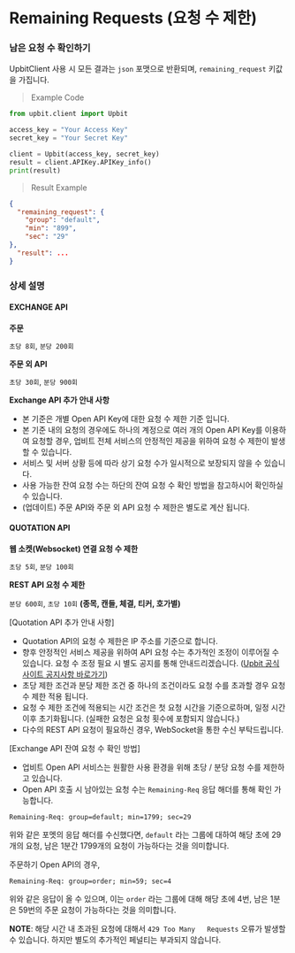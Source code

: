 # Remaining Requests (요청 수 제한)
### 남은 요청 수 확인하기

UpbitClient 사용 시 모든 결과는 `json` 포맷으로 반환되며, `remaining_request` 키값을 가집니다.

> Example Code

```python
from upbit.client import Upbit

access_key = "Your Access Key"
secret_key = "Your Secret Key"

client = Upbit(access_key, secret_key)
result = client.APIKey.APIKey_info()
print(result)
```

> Result Example

```json
{
  "remaining_request": {
    "group": "default",
    "min": "899",
    "sec": "29"
},
  "result": ...
}
```

### 상세 설명
#### EXCHANGE API
**주문**

`초당 8회`, `분당 200회`

**주문 외 API**

`초당 30회`, `분당 900회`

**Exchange API 추가 안내 사항**

- 본 기준은 개별 Open API Key에 대한 요청 수 제한 기준 입니다.
- 본 기준 내의 요청의 경우에도 하나의 계정으로 여러 개의 Open API Key를 이용하여 요청할 경우, 업비트 전체 서비스의 안정적인 제공을 위하여 요청 수 제한이 발생할 수 있습니다.
- 서비스 및 서버 상황 등에 따라 상기 요청 수가 일시적으로 보장되지 않을 수 있습니다.
- 사용 가능한 잔여 요청 수는 하단의 잔여 요청 수 확인 방법을 참고하시어 확인하실 수 있습니다.
- (업데이트) 주문 API와 주문 외 API 요청 수 제한은 별도로 계산 됩니다.

#### QUOTATION API
**웹 소켓(Websocket) 연결 요청 수 제한**

`초당 5회`, `분당 100회`

**REST API 요청 수 제한**

`분당 600회`, `초당 10회` **(종목, 캔들, 체결, 티커, 호가별)**


[Quotation API 추가 안내 사항]

- Quotation API의 요청 수 제한은 IP 주소를 기준으로 합니다.
- 향후 안정적인 서비스 제공을 위하여 API 요청 수는 추가적인 조정이 이루어질 수 있습니다. 요청 수 조정 필요 시 별도 공지를 통해 안내드리겠습니다. ([Upbit 공식 사이트 공지사항 바로가기](https://upbit.com/service_center/notice))
- 초당 제한 조건과 분당 제한 조건 중 하나의 조건이라도 요청 수를 초과할 경우 요청 수 제한 적용 됩니다.
- 요청 수 제한 조건에 적용되는 시간 조건은 첫 요청 시간을 기준으로하며, 일정 시간 이후 초기화됩니다. (실패한 요청은 요청 횟수에 포함되지 않습니다.)
- 다수의 REST API 요청이 필요하신 경우, WebSocket을 통한 수신 부탁드립니다.


[Exchange API 잔여 요청 수 확인 방법]

- 업비트 Open API 서비스는 원활한 사용 환경을 위해 초당 / 분당 요청 수를 제한하고 있습니다.
- Open API 호출 시 남아있는 요청 수는 `Remaining-Req` 응답 해더를 통해 확인 가능합니다.


`Remaining-Req: group=default; min=1799; sec=29`

위와 같은 포멧의 응답 해더를 수신했다면, `default` 라는 그룹에 대하여 해당 초에 29개의 요청, 남은 1분간 1799개의 요청이 가능하다는 것을 의미합니다.


주문하기 Open API의 경우,

`Remaining-Req: group=order; min=59; sec=4`

위와 같은 응답이 올 수 있으며, 이는 `order` 라는 그룹에 대해 해당 초에 4번, 남은 1분은 59번의 주문 요청이 가능하다는 것을 의미합니다.

<aside class="notice">
  <b>NOTE</b>: 해당 시간 내 초과된 요청에 대해서 <code>429 Too Many   Requests</code> 오류가 발생할 수 있습니다. 하지만 별도의 추가적인   페널티는 부과되지 않습니다.
</aside>
